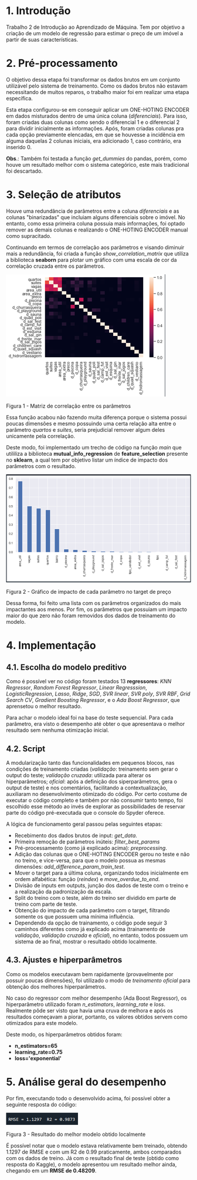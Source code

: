 
# 1. Introdução
Trabalho 2 de Introdução ao Aprendizado de Máquina. Tem por objetivo a criação de um modelo de regressão para estimar o preço de um imóvel a partir de suas características.

# 2. Pré-processamento

O objetivo dessa etapa foi transformar os dados brutos em um conjunto utilizável pelo sistema de treinamento. Como os dados brutos não estavam necessitando de muitos reparos, o trabalho maior foi em realizar uma etapa específica. 

Esta etapa configurou-se em conseguir aplicar um ONE-HOTING ENCODER em dados misturados dentro de uma única coluna (*diferenciais*). Para isso, foram criadas duas colunas como sendo o diferencial 1 e o diferencial 2 para dividir inicialmente as informações. Após, foram criadas colunas pra cada opção previamente elencadas, em que se houvesse a incidência em alguma daquelas 2 colunas iniciais, era adicionado 1, caso contrário, era inserido 0.

**Obs**.: Também foi testada a função *get_dummies* do pandas, porém, como houve um resultado melhor com o sistema categórico, este mais tradicional foi descartado.  

# 3. Seleção de atributos

Houve uma redundância de parâmetros entre a coluna *diferenciais* e as colunas "binarizadas" que incluiam alguns diferenciais sobre o imóvel. No entanto, como essa primeira coluna possuia mais informações, foi optado remover as demais colunas e realizando o ONE-HOTING ENCODER manual como supracitado.

Continuando em termos de correlação aos parâmetros e visando diminuir mais a redundância, foi criada a função *show_correlation_matrix* que utiliza a biblioteca **seaborn** para plotar um gráfico com uma escala de cor da correlação cruzada entre os parâmetros. 

![Matriz de correlação](./media/img3.png)

Figura 1 - Matriz de correlação entre os parâmetros

Essa função acabou não fazendo muita diferença porque o sistema possui poucas dimensões e mesmo possuindo uma certa relação alta entre o parâmetro *quartos* e *suites*, seria prejudicial remover algum deles unicamente pela correlação.

Deste modo, foi implementado um trecho de código na função *main* que utililiza a biblioteca **mutual_info_regression** de **feature_selection** presente no **sklearn**, a qual tem por objetivo listar um índice de impacto dos parâmetros com o resultado. 

![Impacto no target](./media/img1.png)

Figura 2 - Gráfico de impacto de cada parâmetro no target de preço

Dessa forma, foi feito uma lista com os parâmetros organizados do mais impactantes aos menos. Por fim, os parâmetros que possuiam um impacto maior do que zero não foram removidos dos dados de treinamento do modelo. 

# 4. Implementação
## 4.1. Escolha do modelo preditivo
Como é possível ver no código foram testados 13 **regressores**: *KNN Regressor*, *Random Forest Regressor*, *Linear Regresssion*, *LogisticRegression*, *Lasso*, *Ridge*, *SGD*, *SVR linear*, *SVR poly*, *SVR RBF*, *Grid Search CV*, *Gradient Boosting Regressor*, e o *Ada Boost Regressor*, que aprensetou o melhor resultado.

Para achar o modelo ideal foi na base do teste sequencial. Para cada parâmetro, era visto o desempenho até obter o que apresentava o melhor resultado sem nenhuma otimização inicial.

## 4.2. Script
A modularização tanto das funcionalidades em pequenos blocos, nas condições de treinamento criadas (*validação*: treinamento sem gerar o output do teste; *validação cruzada*: utilizada para alterar os hiperparâmetros; *oficial*: após a definição dos siperparâmetros, gera o output de teste) e nos comentários, facilitando a contextualização, auxiliaram no desenvolvimento otimizado do código. Por certo costume de executar o código completo e também por não consumir tanto tempo, foi escolhido esse método ao invés de explorar as possibilidades de reservar parte do código pré-executada que o console do Spyder oferece.

A lógica de funcionamento geral passou pelas seguintes etapas:

* Recebimento dos dados brutos de input: *get_data*.
* Primeira remoção de parâmetros inúteis: *filter_best_params*
* Pré-processamento (como já explicado acima): *preprocessing*.
* Adição das colunas que o ONE-HOTING ENCODER gerou no teste e não no treino, e vice-versa, para que o modelo possua as mesmas dimensões: *add_difference_param_train_test*. 
* Mover o target para a última coluna, organizando todos inicialmente em ordem alfabética: função (*reindex*) e *move_overdue_to_end*.
* Divisão de inputs em outputs, junção dos dados de teste com o treino e a realização da padronização da escala.
* Split do treino com o teste, além do treino ser dividido em parte de treino com parte de teste.
* Obtenção do impacto de cada parâmetro com o target, filtrando somente os que possuem uma mínima influência.
* Dependendo da opção de trainamento, o código pode seguir 3 caminhos diferentes como já explicado acima (trainamento de *validação*, *validação cruzada* e *oficial*), no entanto, todos possuem um sistema de ao final, mostrar o resultado obtido localmente.

## 4.3. Ajustes e hiperparâmetros

Como os modelos executavam bem rapidamente (provavelmente por possuir poucas dimensões), foi utilizado o modo de *treinamento oficial* para obtenção dos melhores hiperparâmetros.

No caso do regressor com melhor desempenho (Ada Boost Regressor), os hiperparâmetro utilizado foram *n_estimators*, *learning_rate* e *loss*. Realmente pôde ser visto que havia uma cruva de melhora e após os resultados começavam a piorar, portanto, os valores obtidos servem como otimizados para este modelo.

Deste modo, os hiperparâmetros obtidos foram: 

* **n_estimators=65**
* **learning_rate=0.75**
* **loss='exponential'**

# 5. Análise geral do desempenho

Por fim, executando todo o desenvolvido acima, foi possível obter a seguinte resposta do código:

![Resultado com Random Forest](./media/img2.png)

Figura 3 - Resultado do melhor modelo obtido localmente

É possível notar que o modelo estava relativamente bem treinado, obtendo 1.1297 de RMSE e com um R2 de 0.99 praticamente, ambos comparados com os dados de treino. Já com o resultado final de teste (obtido como resposta do Kaggle), o modelo apresentou um resultado melhor ainda, chegando em  um **RMSE de 0.48209**.